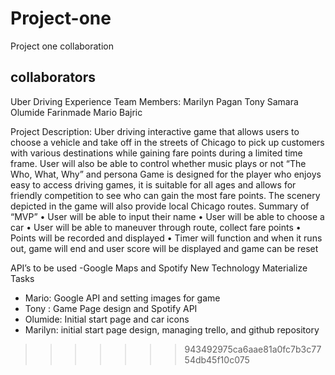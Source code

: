 # Project-one
Project one collaboration


## collaborators

Uber Driving Experience
Team Members:
Marilyn Pagan
Tony Samara
Olumide Farinmade
Mario Bajric

Project Description:
Uber driving interactive game that allows users to choose a vehicle and take off in the streets of Chicago to pick up customers with various destinations while gaining fare points during a limited time frame. User will also be able to control whether music plays or not
“The Who, What, Why” and persona
Game is designed for the player who enjoys easy to access driving games, it is suitable for all ages and allows for friendly competition to see who can gain the most fare points. The scenery depicted in the game will also provide local Chicago routes. 
Summary of “MVP”
•	User will be able to input their name 
•	User will be able to choose a car 
•	User will be able to maneuver through route, collect fare points 
•	Points will be recorded and displayed 
•	Timer will function and when it runs out, game will end and user score will be displayed and game can be reset

API’s to be used
-Google Maps and Spotify
New Technology
Materialize
Tasks
-	Mario: Google API and setting images for game
-	 Tony : Game Page design and Spotify API
-	Olumide: Initial start page and car icons
-	Marilyn: initial start page design, managing trello, and github repository


>>>>>>> 943492975ca6aae81a0fc7b3c7754db45f10c075
